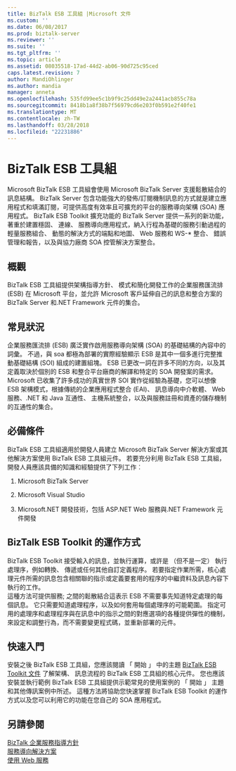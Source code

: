 ```yaml
---
title: BizTalk ESB 工具組 |Microsoft 文件
ms.custom: ''
ms.date: 06/08/2017
ms.prod: biztalk-server
ms.reviewer: ''
ms.suite: ''
ms.tgt_pltfrm: ''
ms.topic: article
ms.assetid: 08035518-17ad-44d2-ab06-90d725c95ced
caps.latest.revision: 7
author: MandiOhlinger
ms.author: mandia
manager: anneta
ms.openlocfilehash: 535fd99ee5c1b9f9c25dd49e2a2441acb855c78a
ms.sourcegitcommit: 8418b1a8f38b7f56979cd6e203f0b591e2f40fe1
ms.translationtype: MT
ms.contentlocale: zh-TW
ms.lasthandoff: 03/28/2018
ms.locfileid: "22231886"
---
```

# <a name="biztalk-esb-toolkit"></a>BizTalk ESB 工具組
Microsoft BizTalk ESB 工具組會使用 Microsoft BizTalk Server 支援鬆散結合的訊息結構。 BizTalk Server 包含功能強大的發佈/訂閱機制訊息的方式就是建立應用程式和填滿訂閱，可提供高度有效率且可擴充的平台的服務導向架構 (SOA) 應用程式。 BizTalk ESB Toolkit 擴充功能的 BizTalk Server 提供一系列的新功能，著重於建置穩固、 連線、 服務導向應用程式，納入行程為基礎的服務引動過程的輕量服務組合、 動態的解決方式的端點和地圖、 Web 服務和 WS-* 整合、 錯誤管理和報告，以及與協力廠商 SOA 控管解決方案整合。  
  
## <a name="overview"></a>概觀  
 BizTalk ESB 工具組提供架構指導方針、 模式和簡化開發工作的企業服務匯流排 (ESB) 在 Microsoft 平台，並允許 Microsoft 客戶延伸自己的訊息和整合方案的 BizTalk Server 和.NET Framework 元件的集合。  
  
## <a name="common-scenarios"></a>常見狀況  
 企業服務匯流排 (ESB) 廣泛實作啟用服務導向架構 (SOA) 的基礎結構的內容中的詞彙。 不過，與 soa 都極為部署的實際經驗顯示 ESB 是其中一個多進行完整推動基礎結構 (SOI) 組成的建置組塊。 ESB 已更改一詞在許多不同的方向，以及其定義取決於個別的 ESB 和整合平台廠商的解譯和特定的 SOA 開發案的需求。 Microsoft 已收集了許多成功的真實世界 SOI 實作從經驗為基礎，您可以想像 ESB 架構模式，根據傳統的企業應用程式整合 (EAI)、 訊息導向中介軟體、 Web 服務、.NET 和 Java 互通性、 主機系統整合，以及與服務註冊和資產的儲存機制的互通性的集合。  
  
## <a name="audience-requirements"></a>必備條件  
 BizTalk ESB 工具組適用於開發人員建立 Microsoft BizTalk Server 解決方案或其他解決方案使用 BizTalk ESB 工具組元件。 若要充分利用 BizTalk ESB 工具組，開發人員應該具備的知識和經驗提供了下列工作︰  
  
1.  Microsoft BizTalk Server  
  
2.  Microsoft Visual Studio  
  
3.  Microsoft.NET 開發技術，包括 ASP.NET Web 服務與.NET Framework 元件開發  
  
## <a name="how-the-biztalk-esb-toolkit-works"></a>BizTalk ESB Toolkit 的運作方式  
 BizTalk ESB Toolkit 接受輸入的訊息，並執行運算，或許是 （但不是一定） 執行處理序，例如轉換、 傳遞或任何其他自訂定義程序。 若要指定作業所需，核心處理元件所需的訊息包含相關聯的指示或定義要套用的程序的中繼資料及訊息內容下執行的工作。   
這種方法可提供服務; 之間的鬆散結合這表示 ESB 不需要事先知道特定處理的每個訊息。 它只需要知道處理程序，以及如何套用每個處理序的可能範圍。 指定可用的處理序和處理程序與在訊息中的指示之間的對應選項的各種提供彈性的機制，來設定和調整行為，而不需要變更程式碼，並重新部署的元件。  
  
## <a name="getting-started"></a>快速入門  
 安裝之後 BizTalk ESB 工具組，您應該閱讀 「 開始 」 中的主題 [BizTalk ESB Toolkit 文件](http://go.microsoft.com/fwlink/?LinkId=193578) 了解架構、 訊息流程的 BizTalk ESB 工具組的核心元件。 您也應該安裝並執行範例 BizTalk ESB 工具組提供示範常見的使用案例的 「 開始 」 主題和其他傳訊案例中所述。 這種方法將協助您快速掌握 BizTalk ESB Toolkit 的運作方式以及您可以利用它的功能在您自己的 SOA 應用程式。  
  
## <a name="see-also"></a>另請參閱  
 [BizTalk 企業服務指導方針](http://go.microsoft.com/fwlink/?LinkId=193577)   
 [服務導向解決方案](../core/service-oriented-solution.md)   
 [使用 Web 服務](../core/using-web-services.md)